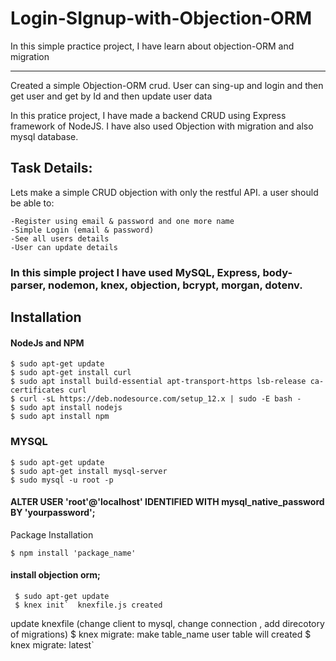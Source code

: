 # Login-SIgnup-with-Objection-ORM

In this simple practice project, I have learn about objection-ORM and migration

-------------------------------------------------------------------------------------

Created a simple Objection-ORM crud. User can sing-up and login and then get user and get by Id and then update user data 

In this pratice project, I have made a backend CRUD using Express framework of NodeJS. I have also used Objection with migration and also mysql database.

## Task Details:
Lets make a simple CRUD objection with only the restful API. a user should be able to:

    -Register using email & password and one more name 
    -Simple Login (email & password)
    -See all users details 
    -User can update details 
### In this simple project I have used MySQL, Express, body-parser, nodemon, knex, objection, bcrypt, morgan, dotenv.

## Installation
#### NodeJs and NPM

    $ sudo apt-get update 
    $ sudo apt-get install curl 
    $ sudo apt install build-essential apt-transport-https lsb-release ca-certificates curl 
    $ curl -sL https://deb.nodesource.com/setup_12.x | sudo -E bash -
    $ sudo apt install nodejs
    $ sudo apt install npm

### MYSQL

    $ sudo apt-get update
    $ sudo apt-get install mysql-server
    $ sudo mysql -u root -p
    
#### ALTER USER 'root'@'localhost' IDENTIFIED WITH mysql_native_password BY 'yourpassword';
Package Installation

    $ npm install 'package_name'
    
#### **install objection orm**;
     $ sudo apt-get update
     $ knex init`  knexfile.js created
    
 update knexfile (change client to mysql, change connection , add direcotory of migrations)
     $ knex migrate: make table_name
 user table will created 
     $ knex migrate: latest`
 
